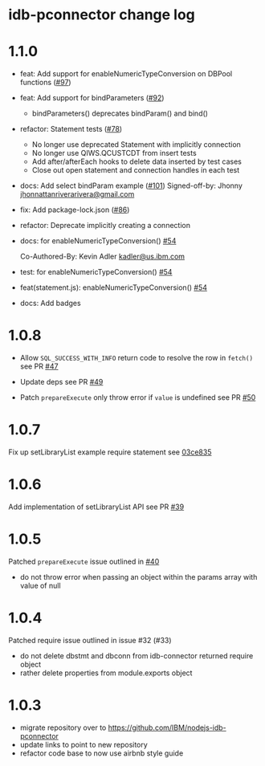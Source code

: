 # idb-pconnector change log

# 1.1.0

- feat: Add support for enableNumericTypeConversion on DBPool functions ([#97](https://github.com/IBM/nodejs-idb-pconnector/pull/97))

- feat: Add support for bindParameters ([#92](https://github.com/IBM/nodejs-idb-pconnector/pull/92))
   - bindParameters() deprecates bindParam() and bind()

- refactor: Statement tests ([#78](https://github.com/IBM/nodejs-idb-pconnector/pull/78))
  - No longer use deprecated Statement with implicitly connection
  - No longer use QIWS.QCUSTCDT from insert tests
  - Add after/afterEach hooks to delete data inserted by test cases
  - Close out open statement and connection handles in each test

- docs: Add select bindParam example ([#101](https://github.com/IBM/nodejs-idb-pconnector/pull/101))
  Signed-off-by: Jhonny <jhonnattanriverarivera@gmail.com>

-  fix: Add package-lock.json ([#86](https://github.com/IBM/nodejs-idb-pconnector/pull/86))

- refactor: Deprecate implicitly creating a connection

- docs: for enableNumericTypeConversion() [#54](https://github.com/IBM/nodejs-idb-pconnector/issues/54)

  Co-Authored-By: Kevin Adler <kadler@us.ibm.com>

- test: for enableNumericTypeConversion() [#54](https://github.com/IBM/nodejs-idb-pconnector/issues/54)

-  feat(statement.js): enableNumericTypeConversion() [#54](https://github.com/IBM/nodejs-idb-pconnector/issues/54)

- docs: Add badges

# 1.0.8

- Allow `SQL_SUCCESS_WITH_INFO` return code to resolve the row in `fetch()` see PR [#47](https://github.com/IBM/nodejs-idb-pconnector/pull/47)

- Update deps see PR [#49](https://github.com/IBM/nodejs-idb-pconnector/pull/49)

- Patch `prepareExecute` only throw error if `value` is undefined see PR [#50](https://github.com/IBM/nodejs-idb-pconnector/pull/50)

# 1.0.7
Fix up setLibraryList example require statement see [03ce835](https://github.com/IBM/nodejs-idb-pconnector/commit/03ce835095551f660b64cac84d8f8cf8c8bc4ba9)

# 1.0.6
Add implementation of setLibraryList API see PR [#39](https://github.com/IBM/nodejs-idb-pconnector/pull/39)

# 1.0.5
Patched `prepareExecute` issue outlined in [#40](https://github.com/IBM/nodejs-idb-pconnector/issues/40)

- do not throw error when passing an object within the params array with value of null

# 1.0.4
Patched require issue outlined in issue #32 (#33)

- do not delete dbstmt and dbconn from idb-connector returned require object
- rather delete properties from module.exports object

# 1.0.3
- migrate repository over to https://github.com/IBM/nodejs-idb-pconnector
- update links to point to new repository
- refactor code base to now use airbnb style guide
